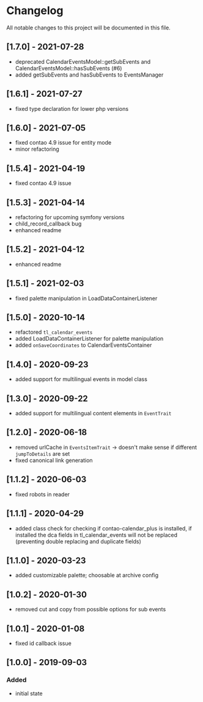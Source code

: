 # Changelog

All notable changes to this project will be documented in this file.

## [1.7.0] - 2021-07-28

- deprecated CalendarEventsModel::getSubEvents and CalendarEventsModel::hasSubEvents (#6)
- added getSubEvents and hasSubEvents to EventsManager

## [1.6.1] - 2021-07-27

- fixed type declaration for lower php versions

## [1.6.0] - 2021-07-05

- fixed contao 4.9 issue for entity mode
- minor refactoring

## [1.5.4] - 2021-04-19

- fixed contao 4.9 issue

## [1.5.3] - 2021-04-14

- refactoring for upcoming symfony versions
- child_record_callback bug
- enhanced readme

## [1.5.2] - 2021-04-12

- enhanced readme

## [1.5.1] - 2021-02-03

- fixed palette manipulation in LoadDataContainerListener

## [1.5.0] - 2020-10-14

- refactored `tl_calendar_events`
- added LoadDataContainerListener for palette manipulation
- added `onSaveCoordinates` to CalendarEventsContainer

## [1.4.0] - 2020-09-23

- added support for multilingual events in model class

## [1.3.0] - 2020-09-22

- added support for multilingual content elements in `EventTrait`

## [1.2.0] - 2020-06-18

- removed urlCache in `EventsItemTrait` -> doesn't make sense if different `jumpToDetails` are set
- fixed canonical link generation

## [1.1.2] - 2020-06-03

- fixed robots in reader

## [1.1.1] - 2020-04-29

- added class check for checking if contao-calendar_plus is installed, if installed the dca fields in tl_calendar_events
  will not be replaced
  (preventing double replacing and duplicate fields)

## [1.1.0] - 2020-03-23

- added customizable palette; choosable at archive config

## [1.0.2] - 2020-01-30

- removed cut and copy from possible options for sub events

## [1.0.1] - 2020-01-08

- fixed id callback issue

## [1.0.0] - 2019-09-03

### Added

- initial state
